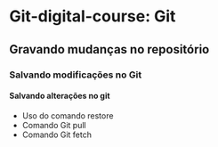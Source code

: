 # Git-digital-course: Git

## Gravando mudanças no repositório

### Salvando modificações no Git


#### Salvando alterações no git
* Uso do comando restore
* Comando Git pull
* Comando Git fetch
